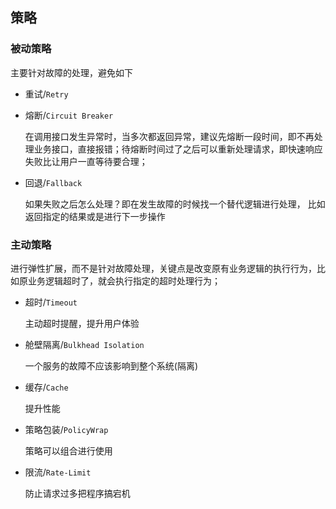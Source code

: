 ## 策略

### 被动策略

主要针对故障的处理，避免如下

* 重试/```Retry```

* 熔断/```Circuit Breaker```

    在调用接口发生异常时，当多次都返回异常，建议先熔断一段时间，即不再处理业务接口，直接报错；待熔断时间过了之后可以重新处理请求，即快速响应失败比让用户一直等待要合理；

* 回退/```Fallback```

    如果失败之后怎么处理？即在发生故障的时候找一个替代逻辑进行处理， 比如返回指定的结果或是进行下一步操作

### 主动策略

进行弹性扩展，而不是针对故障处理，关键点是改变原有业务逻辑的执行行为，比如原业务逻辑超时了，就会执行指定的超时处理行为；

* 超时/```Timeout```

    主动超时提醒，提升用户体验

* 舱壁隔离/```Bulkhead Isolation```

    一个服务的故障不应该影响到整个系统(隔离)

* 缓存/```Cache```

    提升性能

* 策略包装/```PolicyWrap```

    策略可以组合进行使用


* 限流/```Rate-Limit```

    防止请求过多把程序搞宕机